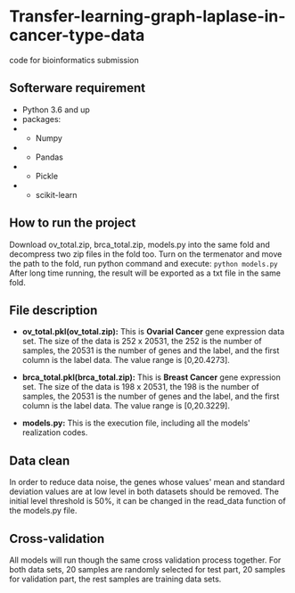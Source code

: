 # Transfer-learning-graph-laplase-in-cancer-type-data
code for bioinformatics submission

## Softerware requirement
- Python 3.6 and up
- packages:
- - Numpy
- - Pandas
- - Pickle
- - scikit-learn

## How to run the project
Download ov_total.zip, brca_total.zip, models.py into the same fold and decompress two zip files in the fold too. Turn on the termenator and move the path to the fold, run python command and execute:
`python models.py`
After long time running, the result will be exported as a txt file in the same fold.

## File description 
* **ov_total.pkl(ov_total.zip):** This is **Ovarial Cancer** gene expression data set. The size of the data is 252 x 20531, the 252 is the number of samples, the 20531 is the number of genes and the label, and the first column is the label data. The value range is [0,20.4273].

* **brca_total.pkl(brca_total.zip):** This is **Breast Cancer** gene expression set. The size of the data is 198 x 20531, the 198 is the number of samples, the 20531 is the number of genes and the label, and the first column is the label data. The value range is [0,20.3229].

* **models.py:** This is the execution file, including all the models' realization codes.

## Data clean 
In order to reduce data noise, the genes whose values' mean and standard deviation values are at low level in both datasets should be removed. The initial level threshold is 50%, it can be changed in the read_data function of the models.py file.

## Cross-validation
All models will run though the same cross validation process together. For both data sets, 20 samples are randomly selected for test part, 20 samples for validation part, the rest samples are training data sets.









